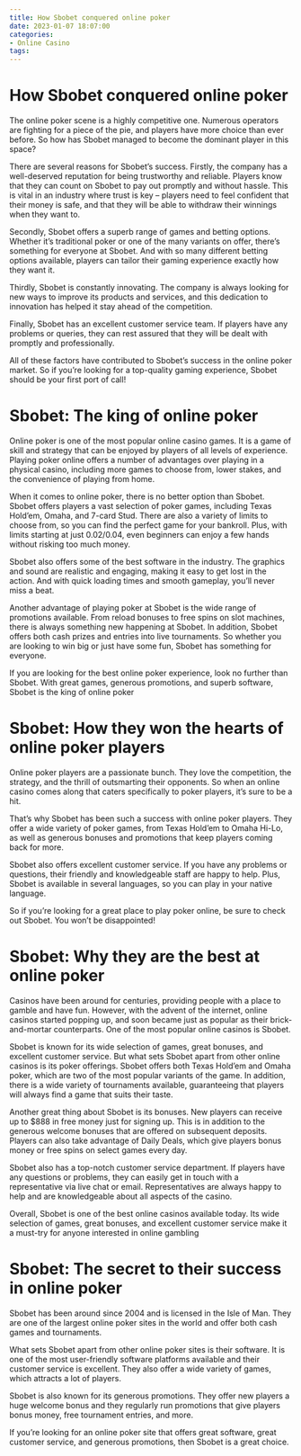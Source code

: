 ```yaml
---
title: How Sbobet conquered online poker
date: 2023-01-07 18:07:00
categories:
- Online Casino
tags:
---
```



#  How Sbobet conquered online poker

The online poker scene is a highly competitive one. Numerous operators are fighting for a piece of the pie, and players have more choice than ever before. So how has Sbobet managed to become the dominant player in this space?

There are several reasons for Sbobet’s success. Firstly, the company has a well-deserved reputation for being trustworthy and reliable. Players know that they can count on Sbobet to pay out promptly and without hassle. This is vital in an industry where trust is key – players need to feel confident that their money is safe, and that they will be able to withdraw their winnings when they want to.

Secondly, Sbobet offers a superb range of games and betting options. Whether it’s traditional poker or one of the many variants on offer, there’s something for everyone at Sbobet. And with so many different betting options available, players can tailor their gaming experience exactly how they want it.

Thirdly, Sbobet is constantly innovating. The company is always looking for new ways to improve its products and services, and this dedication to innovation has helped it stay ahead of the competition.

Finally, Sbobet has an excellent customer service team. If players have any problems or queries, they can rest assured that they will be dealt with promptly and professionally.

All of these factors have contributed to Sbobet’s success in the online poker market. So if you’re looking for a top-quality gaming experience, Sbobet should be your first port of call!

#  Sbobet: The king of online poker

Online poker is one of the most popular online casino games. It is a game of skill and strategy that can be enjoyed by players of all levels of experience. Playing poker online offers a number of advantages over playing in a physical casino, including more games to choose from, lower stakes, and the convenience of playing from home.

When it comes to online poker, there is no better option than Sbobet. Sbobet offers players a vast selection of poker games, including Texas Hold’em, Omaha, and 7-card Stud. There are also a variety of limits to choose from, so you can find the perfect game for your bankroll. Plus, with limits starting at just $0.02/$0.04, even beginners can enjoy a few hands without risking too much money.

Sbobet also offers some of the best software in the industry. The graphics and sound are realistic and engaging, making it easy to get lost in the action. And with quick loading times and smooth gameplay, you’ll never miss a beat.

Another advantage of playing poker at Sbobet is the wide range of promotions available. From reload bonuses to free spins on slot machines, there is always something new happening at Sbobet. In addition, Sbobet offers both cash prizes and entries into live tournaments. So whether you are looking to win big or just have some fun, Sbobet has something for everyone.

If you are looking for the best online poker experience, look no further than Sbobet. With great games, generous promotions, and superb software, Sbobet is the king of online poker

#  Sbobet: How they won the hearts of online poker players

Online poker players are a passionate bunch. They love the competition, the strategy, and the thrill of outsmarting their opponents. So when an online casino comes along that caters specifically to poker players, it’s sure to be a hit.

That’s why Sbobet has been such a success with online poker players. They offer a wide variety of poker games, from Texas Hold’em to Omaha Hi-Lo, as well as generous bonuses and promotions that keep players coming back for more.

Sbobet also offers excellent customer service. If you have any problems or questions, their friendly and knowledgeable staff are happy to help. Plus, Sbobet is available in several languages, so you can play in your native language.

So if you’re looking for a great place to play poker online, be sure to check out Sbobet. You won’t be disappointed!

#  Sbobet: Why they are the best at online poker

Casinos have been around for centuries, providing people with a place to gamble and have fun. However, with the advent of the internet, online casinos started popping up, and soon became just as popular as their brick-and-mortar counterparts. One of the most popular online casinos is Sbobet.

Sbobet is known for its wide selection of games, great bonuses, and excellent customer service. But what sets Sbobet apart from other online casinos is its poker offerings. Sbobet offers both Texas Hold’em and Omaha poker, which are two of the most popular variants of the game. In addition, there is a wide variety of tournaments available, guaranteeing that players will always find a game that suits their taste.

Another great thing about Sbobet is its bonuses. New players can receive up to $888 in free money just for signing up. This is in addition to the generous welcome bonuses that are offered on subsequent deposits. Players can also take advantage of Daily Deals, which give players bonus money or free spins on select games every day.

Sbobet also has a top-notch customer service department. If players have any questions or problems, they can easily get in touch with a representative via live chat or email. Representatives are always happy to help and are knowledgeable about all aspects of the casino.

Overall, Sbobet is one of the best online casinos available today. Its wide selection of games, great bonuses, and excellent customer service make it a must-try for anyone interested in online gambling

#  Sbobet: The secret to their success in online poker

Sbobet has been around since 2004 and is licensed in the Isle of Man. They are one of the largest online poker sites in the world and offer both cash games and tournaments.

What sets Sbobet apart from other online poker sites is their software. It is one of the most user-friendly software platforms available and their customer service is excellent. They also offer a wide variety of games, which attracts a lot of players.

Sbobet is also known for its generous promotions. They offer new players a huge welcome bonus and they regularly run promotions that give players bonus money, free tournament entries, and more.

If you’re looking for an online poker site that offers great software, great customer service, and generous promotions, then Sbobet is a great choice.
